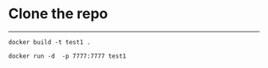 # Clone the repo
--------------

```docker build -t test1 . ```

```docker run -d  -p 7777:7777 test1```



